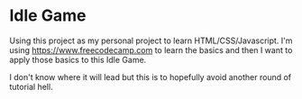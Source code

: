 # Idle Game

Using this project as my personal project to learn HTML/CSS/Javascript. I'm using https://www.freecodecamp.com to learn the basics and then I want to apply those basics to this Idle Game.

I don't know where it will lead but this is to hopefully avoid another round of tutorial hell. 